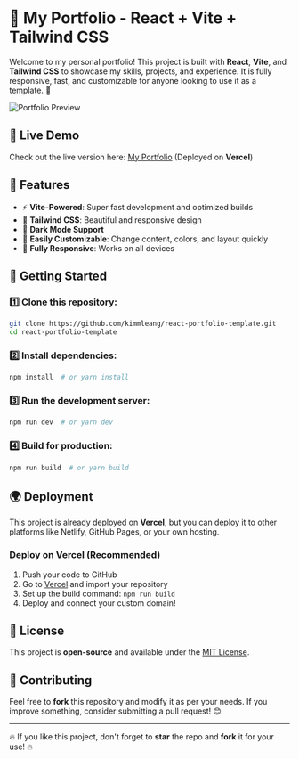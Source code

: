 # 🌟 My Portfolio - React + Vite + Tailwind CSS

Welcome to my personal portfolio! This project is built with **React**, **Vite**, and **Tailwind CSS** to showcase my skills, projects, and experience. It is fully responsive, fast, and customizable for anyone looking to use it as a template. 🚀

![Portfolio Preview](https://github.com/kimmleang/PortfolioV2/main/public/demo-homepage.jpg)

## 🔗 Live Demo
Check out the live version here: [My Portfolio](https://www.kimleang.site) (Deployed on **Vercel**)

## 📂 Features
- ⚡ **Vite-Powered**: Super fast development and optimized builds
- 🎨 **Tailwind CSS**: Beautiful and responsive design
- 🌙 **Dark Mode Support**
- 🔧 **Easily Customizable**: Change content, colors, and layout quickly
- 📱 **Fully Responsive**: Works on all devices

## 🚀 Getting Started
### 1️⃣ Clone this repository:
```bash
git clone https://github.com/kimmleang/react-portfolio-template.git
cd react-portfolio-template
```

### 2️⃣ Install dependencies:
```bash
npm install  # or yarn install
```

### 3️⃣ Run the development server:
```bash
npm run dev  # or yarn dev
```

### 4️⃣ Build for production:
```bash
npm run build  # or yarn build
```

## 🌍 Deployment
This project is already deployed on **Vercel**, but you can deploy it to other platforms like Netlify, GitHub Pages, or your own hosting.

### Deploy on Vercel (Recommended)
1. Push your code to GitHub
2. Go to [Vercel](https://vercel.com/) and import your repository
3. Set up the build command: `npm run build`
4. Deploy and connect your custom domain!

## 📜 License
This project is **open-source** and available under the [MIT License](LICENSE).

## 🤝 Contributing
Feel free to **fork** this repository and modify it as per your needs. If you improve something, consider submitting a pull request! 😊


---
🔥 If you like this project, don't forget to **star** the repo and **fork** it for your use! 🔥

